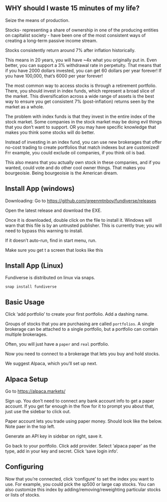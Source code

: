 ## WHY should I waste 15 minutes of my life?

Seize the means of production.

Stocks- representing a share of ownership in one of the producing entities on capitalist society - have been one of the most consistent ways of creating a long-term passive income stream.

Stocks consistently return around 7% after inflation historically.

This means in 20 years, you will have ~4x what you originally put in. Even better, you can support a 3% withdrawal rate in perpetuity. That means that if you have 2000 dollars invested, you can get 60 dollars per year forever! If you have 100,000, that’s 6000 per year forever!

The most common way to access stocks is through a retirement portfolio. There, you should invest in index funds, which represent a broad slice of the market.  This diversification across a wide range of assets is the best way to ensure you get consistent 7% (post-inflation) returns seen by the market as a whole.

The problem with index funds is that they invest in the entire index of the stock market. Some companies in the stock market may be doing evil things that you don’t want to support. OR you may have specific knowledge that makes you think some stocks will do better.

Instead of investing in an index fund, you can use new brokerages that offer no-cost trading to create portfolios that match indexes but are customized! Frr example, you could exclude oil companies, if you think oil is bad.

This also means that you actually own stock in these companies, and if you wanted, could vote and do other cool owner things. That makes you bourgeoisie. Being bourgeoisie is the American dream.

## Install App (windows)


Downloading:
Go to  https://github.com/greenmtnboy/fundiverse/releases


Open the latest release and download the EXE.

Once it is downloaded, double click on the file to install it. Windows will warn that this file is by an untrusted publisher. This is currently true; you will need to bypass this warning to install.

If it doesn’t auto-run, find in start menu, run.

Make sure you get t a screen that looks like this

## Install App (Linux)

Fundiverse is distributed on linux via snaps. 

```snap install fundiverse```


## Basic Usage

Click ‘add portfolio’ to create your first portfolio. Add a dashing name.

Groups of stocks that you are purchasing are called `portfolios`. A single brokerage
can be attached to a single portfolio, but a portfolio can contain multiple brokerages.

Often, you will just have a `paper` and `real` portfolio.

Now you need to connect to a brokerage that lets you buy and hold stocks.

We suggest Alpaca, which you’ll set up next.


## Alpaca Setup
Go to https://alpaca.markets/ 

Sign up. You don’t need to connect any bank account info to get a paper account. If you get far enough in the flow for it to prompt you about that, just use the sidebar to click out.

Paper account lets you trade using paper money. Should look like the below. Note paer in the top left.


Generate an API key in sidebar on right, save it.


Go back to your portfolio. Click add provider. Select ‘alpaca paper’ as the type, add in your key and secret. Click ‘save login info’.


## Configuring

Now that you’re connected, click ‘configure’ to set the index you want to use. For example, you could pick the sp500 or large cap stocks. You can also customize this index by adding/removing/reweighting particular stocks or lists of stocks. 


